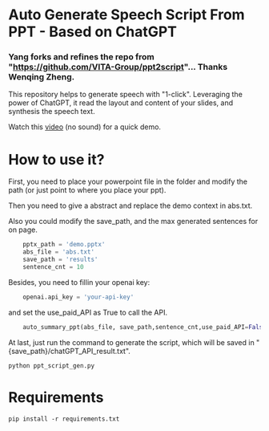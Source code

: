 # Auto Generate Speech Script From PPT - Based on ChatGPT

### Yang forks and refines the repo from "https://github.com/VITA-Group/ppt2script"... Thanks Wenqing Zheng. 

This repository helps to generate speech with "1-click". Leveraging the power of ChatGPT, it read the layout and content of your slides, and synthesis the speech text.

Watch this [video](https://www.youtube.com/watch?v=RQkCXz2nDyQ) (no sound) for a quick demo. 

# How to use it? 
First, you need to place your powerpoint file in the folder and modify the path (or just point to where you place your ppt).

Then you need to give a abstract and replace the demo context in abs.txt. 

Also you could modify the save_path, and the max generated sentences for on page.

```python
    pptx_path = 'demo.pptx'
    abs_file = 'abs.txt'
    save_path = 'results'
    sentence_cnt = 10  
```

Besides, you need to fillin your openai key:
```python
    openai.api_key = 'your-api-key'
```
and set the use_paid_API as True to call the API. 
```python
    auto_summary_ppt(abs_file, save_path,sentence_cnt,use_paid_API=False)
```

At last, just run the command to generate the script, which will be saved in "{save_path}/chatGPT_API_result.txt".
```code
python ppt_script_gen.py
```

# Requirements
```code
pip install -r requirements.txt
```

